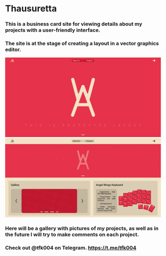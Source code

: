 # Thausuretta
### This is a business card site for viewing details about my projects with a user-friendly interface.

### The site is at the stage of creating a layout in a vector graphics editor.

![photo](/layout/1.png)
![photo](/layout/2.png)

### Here will be a gallery with pictures of my projects, as well as in the future I will try to make comments on each project.

### Check out @tfk004 on Telegram. https://t.me/tfk004